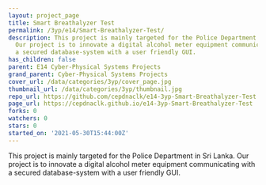```yaml
---
layout: project_page
title: Smart Breathalyzer Test
permalink: /3yp/e14/Smart-Breathalyzer-Test/
description: This project is mainly targeted for the Police Department in Sri Lanka.
  Our project is to innovate a digital alcohol meter equipment communicating with
  a secured database-system with a user friendly GUI.
has_children: false
parent: E14 Cyber-Physical Systems Projects
grand_parent: Cyber-Physical Systems Projects
cover_url: /data/categories/3yp/cover_page.jpg
thumbnail_url: /data/categories/3yp/thumbnail.jpg
repo_url: https://github.com/cepdnaclk/e14-3yp-Smart-Breathalyzer-Test
page_url: https://cepdnaclk.github.io/e14-3yp-Smart-Breathalyzer-Test
forks: 0
watchers: 0
stars: 0
started_on: '2021-05-30T15:44:00Z'
---
```


This project is mainly targeted for the Police Department in Sri Lanka. Our project is to innovate a digital alcohol meter equipment communicating with a secured database-system with a user friendly GUI.